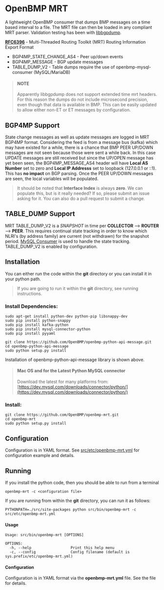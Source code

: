OpenBMP MRT
===========
A lightweight OpenBMP consumer that dumps BMP messages on a time based interval to a file.
The MRT file can then be loaded in any compliant MRT parser.  Validation testing has been with
[libbgpdump](https://bitbucket.org/ripencc/bgpdump/wiki/Home).

**[RFC6396](https://tools.ietf.org/html/rfc6396)** - Multi-Threaded Routing Toolkit (MRT) Routing Information Export Format

* BGP4MP\_STATE\_CHANGE_AS4 - Peer up/down events
* BGP4MP\_MESSAGE - BGP update messages
* TABLE\_DUMP\_V2 - Table dumps require the use of openbmp-mysql-consumer (MySQL/MariaDB)

> #### NOTE
> Apparently libbgpdump does not support extended time mrt headers.  For this reason the dumps
> do not include microsecond precision, even though that data is available in BMP.  This can
> be easily updated to allow either non-ET or ET messages by configuration.

BGP4MP Support
--------------
State change messages as well as update messages are logged in MRT BGP4MP format.  Considering
the feed is from a message bus (kafka) which may have existed for a while, there is a chance that
BMP PEER UP/DOWN messages are not seen because those were sent a while back.  In this case UPDATE messages
are still received but since the UP/OPEN message has yet been seen, the BGP4MP\_MESSAGE\_AS4 header will
have **Local AS Number** set to zero and **Local IP Addresss** set to loopback (127.0.0.1 or ::1).
This has **no impact** on BGP parsing. Once the PEER UP/DOWN messages are seen, the local variables will be
populated.

> It should be noted that **Interface Index** is always **zero**.   We can populate this, but is it really
> needed?  If so, please submit an issue asking for it. You can also do a pull request to submit
> a change.


TABLE_DUMP Support
------------------
MRT TABLE\_DUMP\_V2 is a *SNAPSHOT* in time per **COLLECTOR** -->  **ROUTER** --> **PEER**.  This requires continual
state tracking in order to know which NLRI's (by address family) are current (not withdrawn) for the snapshot
period.  [MySQL Consumer](https://github.com/openbmp/openbmp-mysql-consumer) is used to handle the state
tracking. TABLE\_DUMP\_V2 is enabled by configuration.

Installation
------------
You can either run the code within the **git** directory or you can install it in your python path. 

> If you are going to run it within the **git** directory, see running instructions.  

### Install Dependencies:
    
    sudo apt-get install python-dev python-pip libsnappy-dev
    sudo pip install python-snappy
    sudo pip install kafka-python
    sudo pip install mysql-connector-python
    sudo pip install pyyaml
    
    git clone https://github.com/OpenBMP/openbmp-python-api-message.git
    cd openbmp-python-api-message
    sudo python setup.py install

Installation of openbmp-python-api-message library is shown above.

> #### Mac OS and for the Latest Python MySQL connector
> Download the latest for many platforms from: [https://dev.mysql.com/downloads/connector/python/](https://dev.mysql.com/downloads/connector/python/)

### Install:

    git clone https://github.com/OpenBMP/openbmp-mrt.git
    cd openbmp-mrt
    sudo python setup.py install

Configuration
-------------
Configuration is in YAML format.  See [src/etc/openbmp-mrt.yml](src/etc/openbmp-mrt.yml) for configuration example
and details.


Running
-------
If you install the python code, then you should be able to run from a terminal

    openbmp-mrt -c <configuration file>
    
If you are running from within the **git** directory, you can run it as follows:

    PYTHONPATH=./src/site-packages python src/bin/openbmp-mrt -c src/etc/openbmp-mrt.yml

    
#### Usage
```
Usage: src/bin/openbmp-mrt [OPTIONS]

OPTIONS:
  -h, --help                  Print this help menu
  -c, --config                Config filename (default is sys.prefix/etc/openbmp-mrt.yml)
```

#### Configuration
Configuration is in YAML format via the **openbmp-mrt.yml** file.  See the file for details.


